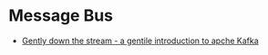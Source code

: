 Message Bus
===========

* [Gently down the stream - a gentile introduction to apche Kafka](https://www.gentlydownthe.stream/)

